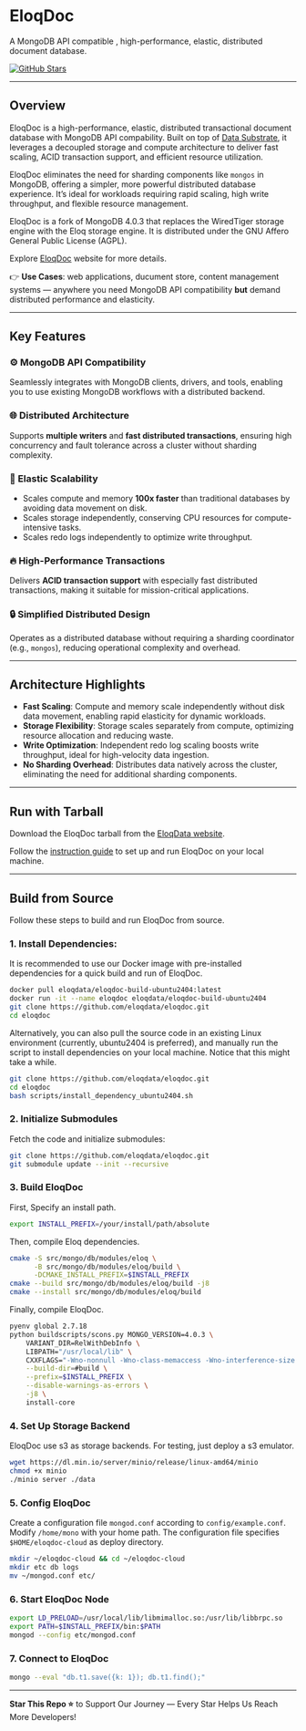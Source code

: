 # EloqDoc

A MongoDB API compatible , high-performance, elastic, distributed document database.

[![GitHub Stars](https://img.shields.io/github/stars/eloqdata/eloqdoc?style=social)](https://github.com/eloqdata/eloqdoc/stargazers)

---

## Overview

EloqDoc is a high-performance, elastic, distributed transactional document database with MongoDB API compability. Built on top of [Data Substrate](https://www.eloqdata.com/blog/2024/08/11/data-substrate), it leverages a decoupled storage and compute architecture to deliver fast scaling, ACID transaction support, and efficient resource utilization.

EloqDoc eliminates the need for sharding components like `mongos` in MongoDB, offering a simpler, more powerful distributed database experience. It’s ideal for workloads requiring rapid scaling, high write throughput, and flexible resource management.

EloqDoc is a fork of MongoDB 4.0.3 that replaces the WiredTiger storage engine with the Eloq storage engine. It is distributed under the GNU Affero General Public License (AGPL).

Explore [EloqDoc](https://www.eloqdata.com/product/eloqdoc) website for more details.

👉 **Use Cases**: web applications, ducument store, content management systems — anywhere you need MongoDB API compatibility **but** demand distributed performance and elasticity.

---

## Key Features

### ⚙️ MongoDB API Compatibility

Seamlessly integrates with MongoDB clients, drivers, and tools, enabling you to use existing MongoDB workflows with a distributed backend.

### 🌐 Distributed Architecture

Supports **multiple writers** and **fast distributed transactions**, ensuring high concurrency and fault tolerance across a cluster without sharding complexity.

### 🔄 Elastic Scalability

- Scales compute and memory **100x faster** than traditional databases by avoiding data movement on disk.
- Scales storage independently, conserving CPU resources for compute-intensive tasks.
- Scales redo logs independently to optimize write throughput.

### 🔥 High-Performance Transactions

Delivers **ACID transaction support** with especially fast distributed transactions, making it suitable for mission-critical applications.

### 🔒 Simplified Distributed Design

Operates as a distributed database without requiring a sharding coordinator (e.g., `mongos`), reducing operational complexity and overhead.

---

## Architecture Highlights

- **Fast Scaling**: Compute and memory scale independently without disk data movement, enabling rapid elasticity for dynamic workloads.
- **Storage Flexibility**: Storage scales separately from compute, optimizing resource allocation and reducing waste.
- **Write Optimization**: Independent redo log scaling boosts write throughput, ideal for high-velocity data ingestion.
- **No Sharding Overhead**: Distributes data natively across the cluster, eliminating the need for additional sharding components.

---

## Run with Tarball

Download the EloqDoc tarball from the [EloqData website](https://www.eloqdata.com/download/eloqdoc).

Follow the [instruction guide](https://www.eloqdata.com/eloqdoc/install-from-binary) to set up and run EloqDoc on your local machine.

---

## Build from Source

Follow these steps to build and run EloqDoc from source.

### 1. Install Dependencies:

It is recommended to use our Docker image with pre-installed dependencies for a quick build and run of EloqDoc.

```bash
docker pull eloqdata/eloqdoc-build-ubuntu2404:latest
docker run -it --name eloqdoc eloqdata/eloqdoc-build-ubuntu2404
git clone https://github.com/eloqdata/eloqdoc.git
cd eloqdoc
```
Alternatively, you can also pull the source code in an existing Linux environment (currently, ubuntu2404 is preferred), and manually run the script to install dependencies on your local machine. Notice that this might take a while.

```bash
git clone https://github.com/eloqdata/eloqdoc.git
cd eloqdoc
bash scripts/install_dependency_ubuntu2404.sh
```

### 2. Initialize Submodules

Fetch the code and initialize submodules:

```bash
git clone https://github.com/eloqdata/eloqdoc.git
git submodule update --init --recursive
```

### 3. Build EloqDoc

First, Specify an install path.

```bash
export INSTALL_PREFIX=/your/install/path/absolute
```

Then, compile Eloq dependencies.

```bash
cmake -S src/mongo/db/modules/eloq \
      -B src/mongo/db/modules/eloq/build \
      -DCMAKE_INSTALL_PREFIX=$INSTALL_PREFIX
cmake --build src/mongo/db/modules/eloq/build -j8
cmake --install src/mongo/db/modules/eloq/build
```

Finally, compile EloqDoc.

```bash
pyenv global 2.7.18
python buildscripts/scons.py MONGO_VERSION=4.0.3 \
    VARIANT_DIR=RelWithDebInfo \
    LIBPATH="/usr/local/lib" \
    CXXFLAGS="-Wno-nonnull -Wno-class-memaccess -Wno-interference-size -Wno-redundant-move" \
    --build-dir=#build \
    --prefix=$INSTALL_PREFIX \
    --disable-warnings-as-errors \
    -j8 \
    install-core
```

### 4. Set Up Storage Backend

EloqDoc use s3 as storage backends. For testing, just deploy a s3 emulator.

```bash
wget https://dl.min.io/server/minio/release/linux-amd64/minio
chmod +x minio
./minio server ./data
```

### 5. Config EloqDoc

Create a configuration file `mongod.conf` according to `config/example.conf`. Modify `/home/mono` with your home path.
The configuration file specifies `$HOME/eloqdoc-cloud` as deploy directory.

```bash
mkdir ~/eloqdoc-cloud && cd ~/eloqdoc-cloud
mkdir etc db logs
mv ~/mongod.conf etc/

```

### 6. Start EloqDoc Node

```bash
export LD_PRELOAD=/usr/local/lib/libmimalloc.so:/usr/lib/libbrpc.so
export PATH=$INSTALL_PREFIX/bin:$PATH
mongod --config etc/mongod.conf
```


### 7. Connect to EloqDoc

```bash
mongo --eval "db.t1.save({k: 1}); db.t1.find();"
```

---

**Star This Repo ⭐** to Support Our Journey — Every Star Helps Us Reach More Developers!
